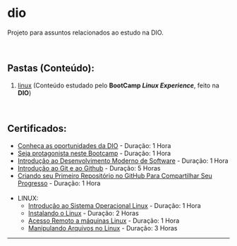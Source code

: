 # dio
Projeto para assuntos relacionados ao estudo na DIO.

<br>

## Pastas (Conteúdo):

 1. [linux](https://github.com/JoaoLagos/dio/tree/main/linux) (Conteúdo estudado pelo **BootCamp _Linux Experience_**, feito na **DIO**) 

<br>

## Certificados:

 - [Conheça as oportunidades da DIO](https://github.com/JoaoLagos/dio/blob/main/certificados/conheca-as-oportunidades-da-dio.pdf) - Duração: 1 Hora
 - [Seja protagonista neste Bootcamp](https://github.com/JoaoLagos/dio/blob/main/certificados/seja-protagonista-neste-bootcamp.pdf) - Duração: 1 Hora
 - [Introdução ao Desenvolvimento Moderno de Software](https://github.com/JoaoLagos/dio/blob/main/certificados/introducao-ao-desenvolvimento-moderno-de-software.pdf) - Duração: 1 Hora
 - [Introdução ao Git e ao Github](https://github.com/JoaoLagos/dio/blob/main/certificados/introducao-ao-git-e-ao-github.pdf) - Duração: 5 Horas
 - [Criando seu Primeiro Repositório no GitHub Para Compartilhar Seu Progresso](https://github.com/JoaoLagos/dio/blob/main/certificados/criando-seu-primeiro-repositorio-no-github.pdf) - Duração: 1 Hora
<br><br>
 - LINUX:
     - [Introdução ao Sistema Operacional Linux](https://github.com/JoaoLagos/dio/blob/main/certificados/Linux/introducao-ao-sistema-operacional-linux.pdf) - Duração: 1 Hora
     - [Instalando o Linux](https://github.com/JoaoLagos/dio/blob/main/certificados/Linux/instalando-o-linux.pdf) - Duração: 2 Horas
     - [Acesso Remoto a máquinas Linux](https://github.com/JoaoLagos/dio/blob/main/certificados/Linux/acesso-remoto-a-m%C3%A1quinas-linux.pdf) - Duração: 1 Hora
     - [Manipulando Arquivos no Linux](/certificados/Linux/manipulando-arquivos-no-linux.pdf) - Duração: 3 Horas
 

<hr>
